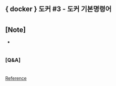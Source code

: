 ## { docker } 도커 #3 - 도커 기본명령어

#

## [Note]

-

#

### [Q&A]

#

[Reference](https://www.youtube.com/watch?v=pMY_wPih7R0&list=PLEOnZ6GeucBVj0V5JFQx_6XBbZrrynzMh&index=3)
